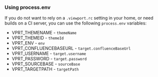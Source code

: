 ### Using process.env

If you do not want to rely on a `.viewport.rc` setting in your home, or need
builds on a CI server, you can use the following `process.env` variables:

* VPRT_THEMENAME - `themeName`
* VPRT_THEMEID - `themeId`
* VPRT_ENV - `env`
* VPRT_CONFLUENCEBASEURL - `target.confluenceBaseUrl`
* VPRT_USERNAME - `target.username`
* VPRT_PASSWORD - `target.password`
* VPRT_SOURCEBASE - `sourceBase`
* VPRT_TARGETPATH - `targetPath`
